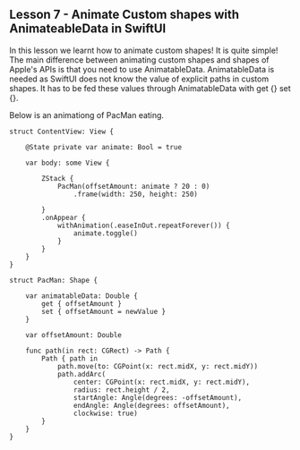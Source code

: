 ## Lesson 7 - Animate Custom shapes with AnimateableData in SwiftUI

In this lesson we learnt how to animate custom shapes!
It is quite simple! The main difference between animating custom shapes and shapes of Apple's APIs is that you need to use AnimatableData. AnimatableData is needed as SwiftUI does not know the value of explicit paths in custom shapes. It has to be fed these values through AnimatableData with get {} set {}.

Below is an animationg of PacMan eating.

```
struct ContentView: View {

    @State private var animate: Bool = true

    var body: some View {

        ZStack {
            PacMan(offsetAmount: animate ? 20 : 0)
                .frame(width: 250, height: 250)

        }
        .onAppear {
            withAnimation(.easeInOut.repeatForever()) {
                animate.toggle()
            }
        }
    }
}

struct PacMan: Shape {

    var animatableData: Double {
        get { offsetAmount }
        set { offsetAmount = newValue }
    }

    var offsetAmount: Double

    func path(in rect: CGRect) -> Path {
        Path { path in
            path.move(to: CGPoint(x: rect.midX, y: rect.midY))
            path.addArc(
                center: CGPoint(x: rect.midX, y: rect.midY),
                radius: rect.height / 2,
                startAngle: Angle(degrees: -offsetAmount),
                endAngle: Angle(degrees: offsetAmount),
                clockwise: true)
        }
    }
}
```
